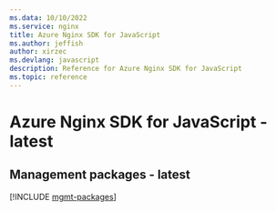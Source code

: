 ```yaml
---
ms.data: 10/10/2022
ms.service: nginx
title: Azure Nginx SDK for JavaScript
ms.author: jeffish
author: xirzec
ms.devlang: javascript
description: Reference for Azure Nginx SDK for JavaScript
ms.topic: reference
---
```

# Azure Nginx SDK for JavaScript - latest

## Management packages - latest
[!INCLUDE [mgmt-packages](nginx-mgmt-index.md)]
